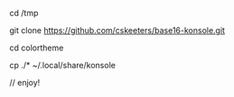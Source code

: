 cd /tmp

git clone https://github.com/cskeeters/base16-konsole.git

cd colortheme

cp ./* ~/.local/share/konsole

// enjoy!
